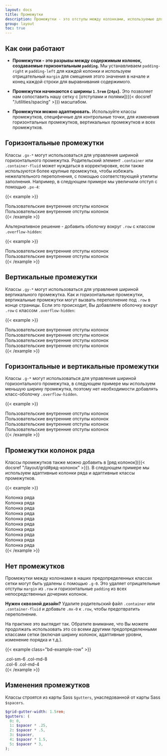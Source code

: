 ```yaml
---
layout: docs
title: Промежутки
description: Промежутки - это отступы между колонками, используемые для гибкого размещения и выравнивания содержимого в системе сетки Bootstrap.
group: layout
toc: true
---
```


## Как они работают

- **Промежутки - это разрывы между содержимым колонок, создаваемые горизонтальным `padding`.** Мы устанавливаем `padding-right` и `padding-left` для каждой колонки и используем отрицательный `margin` для смещения этого значения в начале и конец каждой строки для выравнивания содержимого.

- **Промежутки начинаются с ширины `1.5rem` (`24px`).** Это позволяет нам сопоставить нашу сетку с [отступами и полями]({{< docsref "/utilities/spacing" >}}) масштабом.

- **Промежутки можно адаптировать.** Используйте классы промежутков, специфичные для контрольные точки, для изменения горизонтальных промежутков, вертикальных промежутков и всех промежутков.

## Горизонтальные промежутки

Классы `.gx-*` могут использоваться для управления шириной горизонтального промежутка. Родительский элемент `.container` или `.container-fluid` может нуждаться в корректировке, если также используются более крупные промежутка, чтобы избежать нежелательного переполнения, с помощью соответствующей утилиты заполнения. Например, в следующем примере мы увеличили отступ с помощью `.px-4`:

{{< example >}}
<div class="container px-4 text-center">
  <div class="row gx-5">
    <div class="col">
     <div class="p-3 border bg-light">Пользовательские внутренние отступы колонок</div>
    </div>
    <div class="col">
      <div class="p-3 border bg-light">Пользовательские внутренние отступы колонок</div>
    </div>
  </div>
</div>
{{< /example >}}

Альтернативное решение - добавить оболочку вокруг `.row` с классом `.overflow-hidden`:

{{< example >}}
<div class="container overflow-hidden text-center">
  <div class="row gx-5">
    <div class="col">
     <div class="p-3 border bg-light">Пользовательские внутренние отступы колонок</div>
    </div>
    <div class="col">
      <div class="p-3 border bg-light">Пользовательские внутренние отступы колонок</div>
    </div>
  </div>
</div>
{{< /example >}}

## Вертикальные промежутки

Классы `.gy-*` могут использоваться для управления шириной вертикального промежутка. Как и горизонтальные промежутки, вертикальные промежутки могут вызвать переполнение под `.row` в конце страницы. Если это происходит, Вы добавляете оболочку вокруг `.row` с классом `.overflow-hidden`:

{{< example >}}
<div class="container overflow-hidden text-center">
  <div class="row gy-5">
    <div class="col-6">
      <div class="p-3 border bg-light">Пользовательские внутренние отступы колонок</div>
    </div>
    <div class="col-6">
      <div class="p-3 border bg-light">Пользовательские внутренние отступы колонок</div>
    </div>
    <div class="col-6">
      <div class="p-3 border bg-light">Пользовательские внутренние отступы колонок</div>
    </div>
    <div class="col-6">
      <div class="p-3 border bg-light">Пользовательские внутренние отступы колонок</div>
    </div>
  </div>
</div>
{{< /example >}}

## Горизонтальные и вертикальные промежутки

Классы `.g-*` могут использоваться для управления шириной горизонтального промежутка, в следующем примере мы используем меньшую ширину промежутка, поэтому нет необходимости добавлять класс-оболочку `.overflow-hidden`.

{{< example >}}
<div class="container text-center">
  <div class="row g-2">
    <div class="col-6">
      <div class="p-3 border bg-light">Пользовательские внутренние отступы колонок</div>
    </div>
    <div class="col-6">
      <div class="p-3 border bg-light">Пользовательские внутренние отступы колонок</div>
    </div>
    <div class="col-6">
      <div class="p-3 border bg-light">Пользовательские внутренние отступы колонок</div>
    </div>
    <div class="col-6">
      <div class="p-3 border bg-light">Пользовательские внутренние отступы колонок</div>
    </div>
  </div>
</div>
{{< /example >}}

## Промежутки колонок ряда

Классы промежутков также можно добавить в [ряд колонок]({{< docsref "/layout/grid#ряд-колонок" >}}). В следующем примере мы используем адаптивные колонки ряда и адаптивные классы промежутков.

{{< example >}}
<div class="container text-center">
  <div class="row row-cols-2 row-cols-lg-5 g-2 g-lg-3">
    <div class="col">
      <div class="p-3 border bg-light">Колонка ряда</div>
    </div>
    <div class="col">
      <div class="p-3 border bg-light">Колонка ряда</div>
    </div>
    <div class="col">
      <div class="p-3 border bg-light">Колонка ряда</div>
    </div>
    <div class="col">
      <div class="p-3 border bg-light">Колонка ряда</div>
    </div>
    <div class="col">
      <div class="p-3 border bg-light">Колонка ряда</div>
    </div>
    <div class="col">
      <div class="p-3 border bg-light">Колонка ряда</div>
    </div>
    <div class="col">
      <div class="p-3 border bg-light">Колонка ряда</div>
    </div>
    <div class="col">
      <div class="p-3 border bg-light">Колонка ряда</div>
    </div>
    <div class="col">
      <div class="p-3 border bg-light">Колонка ряда</div>
    </div>
    <div class="col">
      <div class="p-3 border bg-light">Колонка ряда</div>
    </div>
  </div>
</div>
{{< /example >}}

## Нет промежутков

Промежутки между колонками в наших предопределенных классах сетки могут быть удалены с помощью `.g-0`. Это удаляет отрицательные отступы `margin` из `.row` и горизонтальные `padding` из всех непосредственных дочерних колонок.

**Нужен сквозной дизайн?** Удалите родительский файл `.container` или `.container-fluid` и добавьте `.mx-0` к `.row`, чтобы предотвратить переполнение.

На практике это выглядит так. Обратите внимание, что Вы можете продолжать использовать это со всеми другими предопределенными классами сетки (включая ширину колонок, адаптивные уровни, изменение порядка и т.д.).

{{< example class="bd-example-row" >}}
<div class="row g-0 text-center">
  <div class="col-sm-6 col-md-8">.col-sm-6 .col-md-8</div>
  <div class="col-6 col-md-4">.col-6 .col-md-4</div>
</div>
{{< /example >}}

## Изменения промежутков

Классы строятся из карты Sass `$gutters`, унаследованной от карты Sass `$spacers`.

```scss
$grid-gutter-width: 1.5rem;
$gutters: (
  0: 0,
  1: $spacer * .25,
  2: $spacer * .5,
  3: $spacer,
  4: $spacer * 1.5,
  5: $spacer * 3,
);
```
